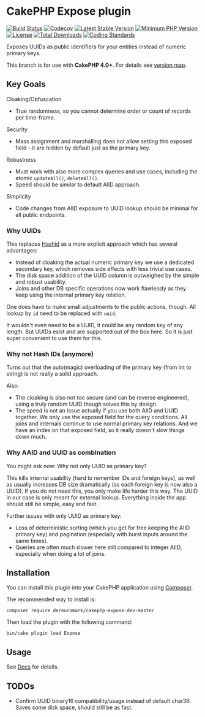 # CakePHP Expose plugin

[![Build Status](https://travis-ci.org/dereuromark/cakephp-expose.svg?branch=master)](https://travis-ci.org/dereuromark/cakephp-expose)
[![Codecov](https://img.shields.io/codecov/c/github/dereuromark/cakephp-expose/master.svg)](https://codecov.io/gh/dereuromark/cakephp-expose)
[![Latest Stable Version](https://poser.pugx.org/dereuromark/cakephp-expose/v/stable.svg)](https://packagist.org/packages/dereuromark/cakephp-expose)
[![Minimum PHP Version](http://img.shields.io/badge/php-%3E%3D%207.2-8892BF.svg)](https://php.net/)
[![License](https://poser.pugx.org/dereuromark/cakephp-expose/license.svg)](https://packagist.org/packages/dereuromark/cakephp-expose)
[![Total Downloads](https://poser.pugx.org/dereuromark/cakephp-expose/d/total.svg)](https://packagist.org/packages/dereuromark/cakephp-expose)
[![Coding Standards](https://img.shields.io/badge/cs-PSR--2--R-yellow.svg)](https://github.com/php-fig-rectified/fig-rectified-standards)

Exposes UUIDs as public identifiers for your entities instead of numeric primary keys.

This branch is for use with **CakePHP 4.0+**. For details see [version map](https://github.com/dereuromark/cakephp-expose/wiki#cakephp-version-map).

## Key Goals
Cloaking/Obfuscation
- True randomness, so you cannot determine order or count of records per time-frame.

Security
- Mass assignment and marshalling does not allow setting this exposed field - it are hidden by default just as the primary key.

Robustness
- Must work with also more complex queries and use cases, including the atomic `updateAll()`, `deleteAll()`.
- Speed should be similar to default AIID approach.

Simplicity
- Code changes from AIID exposure to UUID lookup should be minimal for all public endpoints.

### Why UUIDs
This replaces [Hashid](https://github.com/dereuromark/cakephp-hashid) as a more explicit approach which has several advantages:
- Instead of cloaking the actual numeric primary key we use a dedicated secondary key, which removes side effects with less trivial use cases.
- The disk space addition of the UUID column is outweighed by the simple and robust usability.
- Joins and other DB specific operations now work flawlessly as they keep using the internal primary key relation.

One does have to make small adjustments to the public actions, though. All lookup by `id` need to be replaced with `uuid`.

It wouldn't even need to be a UUID, it could be any random key of any length. But UUIDs exist and are supported out of the box here.
So it is just super convenient to use them for this.

### Why not Hash IDs (anymore)
Turns out that the auto(magic) overloading of the primary key (from int to string) is not really a solid approach.

Also:
- The cloaking is also not too secure (and can be reverse engineered), using a truly random UUID though solves this by design.
- The speed is not an issue actually if you use both AIID and UUID together. We only use the exposed field for the query conditions. All joins and internals continue to use
normal primary key relations. And we have an index on that exposed field, so it really doesn't slow things down much.

### Why AAID and UUID as combination
You might ask now: Why not only UUID as primary key?

This kills internal usability (hard to remember IDs and foreign keys), as well as usually increases DB size dramatically (as each foreign key is now also a UUID).
If you do not need this, you only make life harder this way.
The UUID in our case is only meant for external lookup. Everything inside the app should still be simple, easy and fast.

Further issues with only UUID as primary key:
- Loss of deterministic sorting (which you get for free keeping the AIID primary key) and pagination (especially with burst inputs around the same times).
- Queries are often much slower here still compared to integer AIID, especially when doing a lot of joins.

## Installation

You can install this plugin into your CakePHP application using [Composer](https://getcomposer.org/).

The recommended way to install is:

```
composer require dereuromark/cakephp-expose:dev-master
```

Then load the plugin with the following command:
```
bin/cake plugin load Expose
```

## Usage

See [Docs](/docs) for details.

## TODOs

- Confirm UUID binary16 compatibility/usage instead of default char36. Saves some disk space, should still be as fast.
